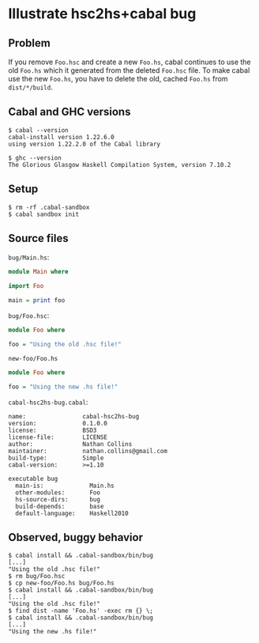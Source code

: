 Illustrate hsc2hs+cabal bug
===========================

Problem
-------

If you remove `Foo.hsc` and create a new `Foo.hs`, cabal continues to
use the old `Foo.hs` which it generated from the deleted `Foo.hsc`
file. To make cabal use the new `Foo.hs`, you have to delete the old,
cached `Foo.hs` from `dist/*/build`.

Cabal and GHC versions
----------------------

    $ cabal --version
    cabal-install version 1.22.6.0
    using version 1.22.2.0 of the Cabal library

    $ ghc --version
    The Glorious Glasgow Haskell Compilation System, version 7.10.2

Setup
-----

    $ rm -rf .cabal-sandbox
    $ cabal sandbox init

Source files
------------

`bug/Main.hs`:
```haskell
module Main where

import Foo

main = print foo
```

`bug/Foo.hsc`:
```haskell
module Foo where

foo = "Using the old .hsc file!"
```

`new-foo/Foo.hs`
```haskell
module Foo where

foo = "Using the new .hs file!"
```

`cabal-hsc2hs-bug.cabal`:
```
name:                cabal-hsc2hs-bug
version:             0.1.0.0
license:             BSD3
license-file:        LICENSE
author:              Nathan Collins
maintainer:          nathan.collins@gmail.com
build-type:          Simple
cabal-version:       >=1.10

executable bug
  main-is:             Main.hs
  other-modules:       Foo
  hs-source-dirs:      bug
  build-depends:       base
  default-language:    Haskell2010
```

Observed, buggy behavior
------------------------

```console
$ cabal install && .cabal-sandbox/bin/bug
[...]
"Using the old .hsc file!"
$ rm bug/Foo.hsc
$ cp new-foo/Foo.hs bug/Foo.hs
$ cabal install && .cabal-sandbox/bin/bug
[...]
"Using the old .hsc file!"
$ find dist -name 'Foo.hs' -exec rm {} \;
$ cabal install && .cabal-sandbox/bin/bug
[...]
"Using the new .hs file!"
```